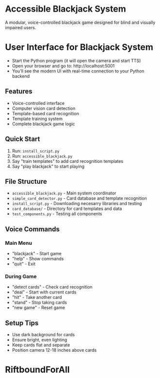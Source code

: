 # Accessible Blackjack System

A modular, voice-controlled blackjack game designed for blind and visually impaired users.

# User Interface for Blackjack System
- Start the Python program (it will open the camera and start TTS)
- Open your browser and go to: http://localhost:5001
- You'll see the modern UI with real-time connection to your Python backend

## Features
- Voice-controlled interface
- Computer vision card detection  
- Template-based card recognition
- Template training system
- Complete blackjack game logic

## Quick Start
1. Run: `install_script.py`
2. Run: `accessible_blackjack.py`
3. Say "train templates" to add card recognition templates
4. Say "play blackjack" to start playing

## File Structure
- `accessible_blackjack.py` - Main system coordinator
- `simple_card_detector.py` - Card database and template recognition  
- `install_script.py` - Downloading necesarry libraries and testing
- `card_database/` - Directory for card templates and data
- `test_components.py` - Testing all components


## Voice Commands

### Main Menu
- "blackjack" - Start game
- "help" - Show commands
- "quit" - Exit

### During Game  
- "detect cards" - Check card recognition
- "deal" - Start with current cards
- "hit" - Take another card
- "stand" - Stop taking cards
- "new game" - Reset game

## Setup Tips
- Use dark background for cards
- Ensure bright, even lighting
- Keep cards flat and separate
- Position camera 12-18 inches above cards

# RiftboundForAll